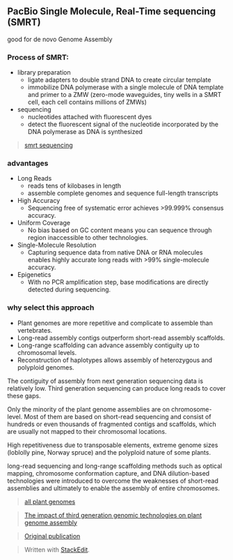 ## PacBio Single Molecule, Real-Time sequencing (SMRT)
good for de novo Genome Assembly

### Process of SMRT:
- library preparation
	+ ligate adapters to double strand DNA to create circular template
	+ immobilize DNA polymerase with a single molecule of DNA template and primer to a ZMW (zero-mode waveguides, tiny wells in a SMRT cell, each cell contains millions of ZMWs)
- sequencing
	+ nucleotides attached with fluorescent dyes
	+ detect the fluorescent signal of the nucleotide incorporated by the DNA polymerase as DNA is synthesized
> [smrt sequencing](https://www.pacb.com/smrt-science/smrt-sequencing/)

### advantages 
- Long Reads
	+ reads tens of kilobases in length	
	+ assemble complete genomes and sequence full-length transcripts
- High Accuracy
	+ Sequencing free of systematic error achieves >99.999% consensus accuracy.
- Uniform Coverage
	+ No bias based on GC content means you can sequence through region inaccessible to other technologies.
- Single-Molecule Resolution
	+ Capturing sequence data from native DNA or RNA molecules enables highly accurate long reads with >99% single-molecule accuracy.
- Epigenetics
	+ With no PCR amplification step, base modifications are directly detected during sequencing.

### why select this approach
- Plant genomes are more repetitive and complicate to assemble than vertebrates.
- Long-read assembly contigs outperform short-read assembly scaffolds.
- Long-range scaffolding can advance assembly contiguity up to chromosomal levels.
- Reconstruction of haplotypes allows assembly of heterozygous and polyploid genomes.

The contiguity of assembly from next generation sequencing data is relatively low. Third generation sequencing can produce long reads to cover these gaps.

Only the minority of the plant genome assemblies are on chromosome-level. Most of them are based on short-read sequencing and consist of hundreds or even thousands of fragmented contigs and scaffolds, which are usually not mapped to their chromosomal locations.

High repetitiveness due to transposable elements, extreme genome sizes (loblolly pine, Norway spruce) and the polyploid nature of some plants. 

long-read sequencing and long-range scaffolding methods such as optical mapping, chromosome conformation capture, and DNA dilution-based technologies were introduced to overcome the weaknesses of short-read assemblies and ultimately to enable the assembly of entire chromosomes.

>[all plant genomes](https://www.plabipd.de/plant_genomes_pa.ep)

> [The impact of third generation genomic technologies on plant genome assembly](https://www.sciencedirect.com/science/article/pii/S1369526616301315#!)

> [Original publication](https://science.sciencemag.org/content/323/5910/133/tab-pdf)

> Written with [StackEdit](https://stackedit.io/).
<!--stackedit_data:
eyJoaXN0b3J5IjpbLTU5NjY3MzQ2OCwxMDM0MjQ5NDQyLDUyNj
Y1MDg5MSwtMzU2OTczMTI2LDY5MDQ3MjgwNSwzNzA2MTE2Nzks
MTAyNTUwNjE0OCwtMzQ0MjI1OTk5LC0zNTQxMjc1MTQsMTYzOT
AzNDMxNCwtMTQ5Njg0NzYwNCwxMDQzNjU1NTE4LC0xNTg3ODgx
NDU2LC0yMTE5NzYwOTc4XX0=
-->